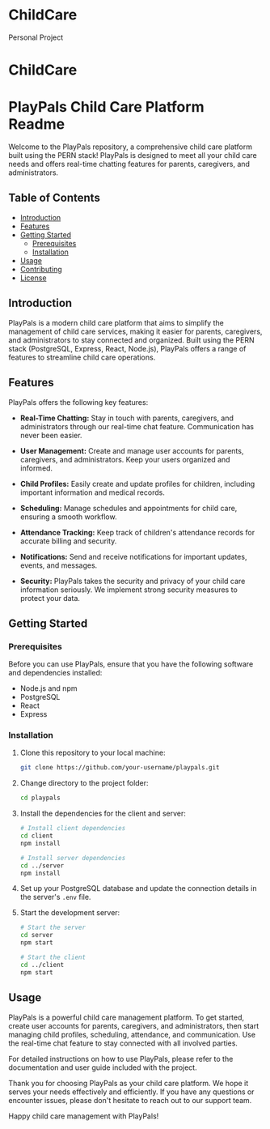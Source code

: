 # ChildCare
Personal Project 
# ChildCare
# PlayPals Child Care Platform Readme

Welcome to the PlayPals repository, a comprehensive child care platform built using the PERN stack! PlayPals is designed to meet all your child care needs and offers real-time chatting features for parents, caregivers, and administrators.

## Table of Contents

- [Introduction](#introduction)
- [Features](#features)
- [Getting Started](#getting-started)
  - [Prerequisites](#prerequisites)
  - [Installation](#installation)
- [Usage](#usage)
- [Contributing](#contributing)
- [License](#license)

## Introduction

PlayPals is a modern child care platform that aims to simplify the management of child care services, making it easier for parents, caregivers, and administrators to stay connected and organized. Built using the PERN stack (PostgreSQL, Express, React, Node.js), PlayPals offers a range of features to streamline child care operations.

## Features

PlayPals offers the following key features:

- **Real-Time Chatting:** Stay in touch with parents, caregivers, and administrators through our real-time chat feature. Communication has never been easier.

- **User Management:** Create and manage user accounts for parents, caregivers, and administrators. Keep your users organized and informed.

- **Child Profiles:** Easily create and update profiles for children, including important information and medical records.

- **Scheduling:** Manage schedules and appointments for child care, ensuring a smooth workflow.

- **Attendance Tracking:** Keep track of children's attendance records for accurate billing and security.

- **Notifications:** Send and receive notifications for important updates, events, and messages.

- **Security:** PlayPals takes the security and privacy of your child care information seriously. We implement strong security measures to protect your data.

## Getting Started

### Prerequisites

Before you can use PlayPals, ensure that you have the following software and dependencies installed:

- Node.js and npm
- PostgreSQL
- React
- Express

### Installation

1. Clone this repository to your local machine:

   ```bash
   git clone https://github.com/your-username/playpals.git
   ```

2. Change directory to the project folder:

   ```bash
   cd playpals
   ```

3. Install the dependencies for the client and server:

   ```bash
   # Install client dependencies
   cd client
   npm install

   # Install server dependencies
   cd ../server
   npm install
   ```

4. Set up your PostgreSQL database and update the connection details in the server's `.env` file.

5. Start the development server:

   ```bash
   # Start the server
   cd server
   npm start

   # Start the client
   cd ../client
   npm start
   ```

## Usage

PlayPals is a powerful child care management platform. To get started, create user accounts for parents, caregivers, and administrators, then start managing child profiles, scheduling, attendance, and communication. Use the real-time chat feature to stay connected with all involved parties.

For detailed instructions on how to use PlayPals, please refer to the documentation and user guide included with the project.


Thank you for choosing PlayPals as your child care platform. We hope it serves your needs effectively and efficiently. If you have any questions or encounter issues, please don't hesitate to reach out to our support team.

Happy child care management with PlayPals!